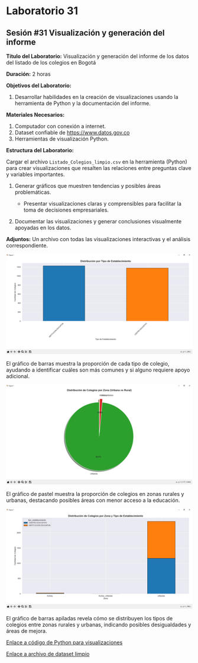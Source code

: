 # Laboratorio 31

## Sesión #31 Visualización y generación del informe

**Título del Laboratorio:** Visualización y generación del informe de los datos del listado de los colegios en Bogotá

**Duración:** 2 horas

**Objetivos del Laboratorio:**

1. Desarrollar habilidades en la creación de visualizaciones usando la herramienta de Python y la documentación del informe.

**Materiales Necesarios:**

1. Computador con conexión a internet.
2. Dataset confiable de https://www.datos.gov.co
3. Herramientas de visualización Python.

**Estructura del Laboratorio:**

Cargar el archivo `Listado_Colegios_limpio.csv` en la herramienta (Python) para crear visualizaciones que resalten las relaciones entre preguntas clave y variables importantes.

1. Generar gráficos que muestren tendencias y posibles áreas problemáticas.

    - Presentar visualizaciones claras y comprensibles para facilitar la toma de decisiones empresariales.

2. Documentar las visualizaciones y generar conclusiones visualmente apoyadas en los datos.

**Adjuntos:** Un archivo con todas las visualizaciones interactivas y el análisis correspondiente.

![Captura de pantalla [Distribución por Tipo de Establecimiento]](lab31_1.png)

El gráfico de barras muestra la proporción de cada tipo de colegio, ayudando a identificar cuáles son más comunes y si alguno requiere apoyo adicional.

![Captura de pantalla [Distribución de Colegios por Zona]](lab31_2.png)

El gráfico de pastel muestra la proporción de colegios en zonas rurales y urbanas, destacando posibles áreas con menor acceso a la educación.

![Captura de pantalla [Distribución de Colegios por Zona y Tipo de Establecimiento]](lab31_3.png)

El gráfico de barras apiladas revela cómo se distribuyen los tipos de colegios entre zonas rurales y urbanas, indicando posibles desigualdades y áreas de mejora.

[Enlace a código de Python para visualizaciones](lab31.py)

[Enlace a archivo de dataset limpio](../lab30/Listado_Colegios_limpio.csv)
